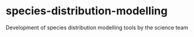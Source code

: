 # species-distribution-modelling
Development of species distribution modelling tools by the science team
